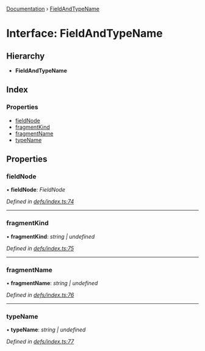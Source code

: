 [Documentation](../README.md) › [FieldAndTypeName](fieldandtypename.md)

# Interface: FieldAndTypeName

## Hierarchy

* **FieldAndTypeName**

## Index

### Properties

* [fieldNode](fieldandtypename.md#fieldnode)
* [fragmentKind](fieldandtypename.md#fragmentkind)
* [fragmentName](fieldandtypename.md#fragmentname)
* [typeName](fieldandtypename.md#typename)

## Properties

###  fieldNode

• **fieldNode**: *FieldNode*

*Defined in [defs/index.ts:74](https://github.com/badbatch/graphql-box/blob/45189bc/packages/helpers/src/defs/index.ts#L74)*

___

###  fragmentKind

• **fragmentKind**: *string | undefined*

*Defined in [defs/index.ts:75](https://github.com/badbatch/graphql-box/blob/45189bc/packages/helpers/src/defs/index.ts#L75)*

___

###  fragmentName

• **fragmentName**: *string | undefined*

*Defined in [defs/index.ts:76](https://github.com/badbatch/graphql-box/blob/45189bc/packages/helpers/src/defs/index.ts#L76)*

___

###  typeName

• **typeName**: *string | undefined*

*Defined in [defs/index.ts:77](https://github.com/badbatch/graphql-box/blob/45189bc/packages/helpers/src/defs/index.ts#L77)*
